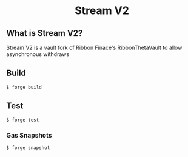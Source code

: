 <h1 align="center"> Stream V2 </h1>

## What is Stream V2?

Stream V2 is a vault  fork of Ribbon Finace's RibbonThetaVault to allow asynchronous withdraws

## Build

```shell
$ forge build
```


## Test

```shell
$ forge test
```

### Gas Snapshots

```shell
$ forge snapshot
```


